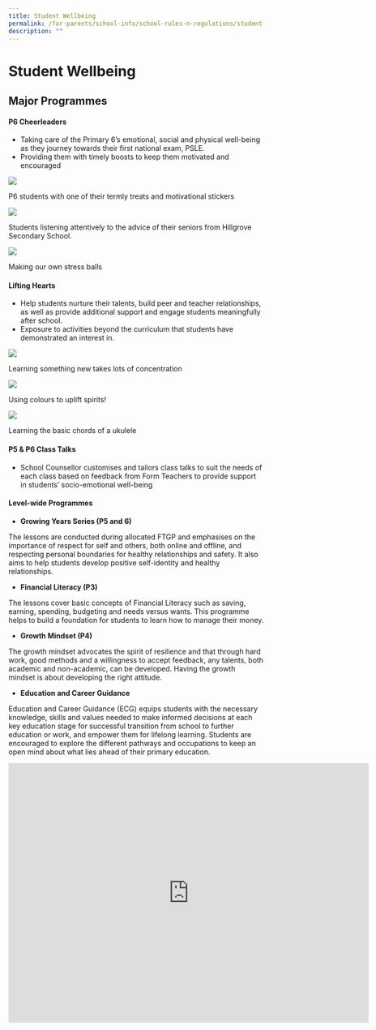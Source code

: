 ```yaml
---
title: Student Wellbeing
permalink: /for-parents/school-info/school-rules-n-regulations/student-wellbeing/
description: ""
---
```

# Student Wellbeing

## Major Programmes

#### P6 Cheerleaders

*   Taking care of the Primary 6’s emotional, social and physical well-being as they journey towards their first national exam, PSLE.
*   Providing them with timely boosts to keep them motivated and encouraged

![](/images/School%20Info/School%20Rules%20&%20Regulations/Student%20Wellbeing/Student%20Wellbeing_1.jpg)

P6 students with one of their termly treats and motivational stickers

![](/images/School%20Info/School%20Rules%20&%20Regulations/Student%20Wellbeing/Student%20Wellbeing_2.jpg)

Students listening attentively to the advice of their seniors from Hillgrove Secondary School.


![](/images/School%20Info/School%20Rules%20&%20Regulations/Student%20Wellbeing/Student%20Wellbeing_3.jpg)

Making our own stress balls

#### Lifting Hearts

*   Help students nurture their talents, build peer and teacher relationships, as well as provide additional support and engage students meaningfully after school.
*   Exposure to activities beyond the curriculum that students have demonstrated an interest in.

![](/images/School%20Info/School%20Rules%20&%20Regulations/Student%20Wellbeing/Student%20Wellbeing_4.jpg)

Learning something new takes lots of concentration

![](/images/School%20Info/School%20Rules%20&%20Regulations/Student%20Wellbeing/Student%20Wellbeing_5.jpg)

Using colours to uplift spirits!

![](/images/School%20Info/School%20Rules%20&%20Regulations/Student%20Wellbeing/Student%20Wellbeing_6.jpg)

Learning the basic chords of a ukulele


#### P5 & P6 Class Talks

*   School Counsellor customises and tailors class talks to suit the needs of each class based on feedback from Form Teachers to provide support in students’ socio-emotional well-being

  

#### Level-wide Programmes

*   **Growing Years Series (P5 and 6)**

The lessons are conducted during allocated FTGP and emphasises on the importance of respect for self and others, both online and offline, and respecting personal boundaries for healthy relationships and safety. It also aims to help students develop positive self-identity and healthy relationships.

  

*   **Financial Literacy (P3)**

The lessons cover basic concepts of Financial Literacy such as saving, earning, spending, budgeting and needs versus wants. This programme helps to build a foundation for students to learn how to manage their money.

  

*   **Growth Mindset (P4)**

The growth mindset advocates the spirit of resilience and that through hard work, good methods and a willingness to accept feedback, any talents, both academic and non-academic, can be developed. Having the growth mindset is about developing the right attitude.

  

*   **Education and Career Guidance**

Education and Career Guidance (ECG) equips students with the necessary knowledge, skills and values needed to make informed decisions at each key education stage for successful transition from school to further education or work, and empower them for lifelong learning. Students are encouraged to explore the different pathways and occupations to keep an open mind about what lies ahead of their primary education.


<iframe width="711" height="512" src="https://www.youtube.com/embed/kwQLsqdR5Ls" title="Encouraging quotes wheel!" frameborder="0" allow="accelerometer; autoplay; clipboard-write; encrypted-media; gyroscope; picture-in-picture" allowfullscreen></iframe>